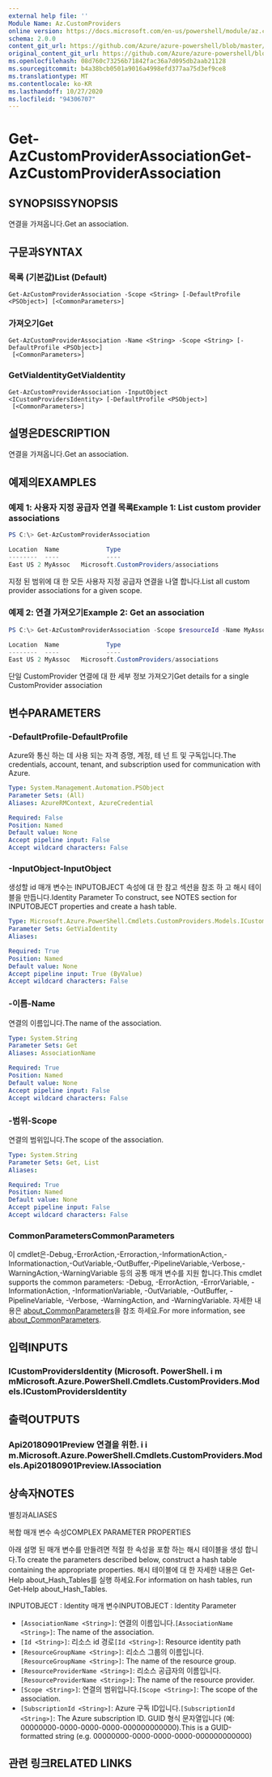 ```yaml
---
external help file: ''
Module Name: Az.CustomProviders
online version: https://docs.microsoft.com/en-us/powershell/module/az.customproviders/get-azcustomproviderassociation
schema: 2.0.0
content_git_url: https://github.com/Azure/azure-powershell/blob/master/src/CustomProviders/help/Get-AzCustomProviderAssociation.md
original_content_git_url: https://github.com/Azure/azure-powershell/blob/master/src/CustomProviders/help/Get-AzCustomProviderAssociation.md
ms.openlocfilehash: 08d760c73256b71842fac36a7d095db2aab21128
ms.sourcegitcommit: b4a38bcb0501a9016a4998efd377aa75d3ef9ce8
ms.translationtype: MT
ms.contentlocale: ko-KR
ms.lasthandoff: 10/27/2020
ms.locfileid: "94306707"
---
```

# <span data-ttu-id="b3d5b-101">Get-AzCustomProviderAssociation</span><span class="sxs-lookup"><span data-stu-id="b3d5b-101">Get-AzCustomProviderAssociation</span></span>

## <span data-ttu-id="b3d5b-102">SYNOPSIS</span><span class="sxs-lookup"><span data-stu-id="b3d5b-102">SYNOPSIS</span></span>
<span data-ttu-id="b3d5b-103">연결을 가져옵니다.</span><span class="sxs-lookup"><span data-stu-id="b3d5b-103">Get an association.</span></span>

## <span data-ttu-id="b3d5b-104">구문과</span><span class="sxs-lookup"><span data-stu-id="b3d5b-104">SYNTAX</span></span>

### <span data-ttu-id="b3d5b-105">목록 (기본값)</span><span class="sxs-lookup"><span data-stu-id="b3d5b-105">List (Default)</span></span>
```
Get-AzCustomProviderAssociation -Scope <String> [-DefaultProfile <PSObject>] [<CommonParameters>]
```

### <span data-ttu-id="b3d5b-106">가져오기</span><span class="sxs-lookup"><span data-stu-id="b3d5b-106">Get</span></span>
```
Get-AzCustomProviderAssociation -Name <String> -Scope <String> [-DefaultProfile <PSObject>]
 [<CommonParameters>]
```

### <span data-ttu-id="b3d5b-107">GetViaIdentity</span><span class="sxs-lookup"><span data-stu-id="b3d5b-107">GetViaIdentity</span></span>
```
Get-AzCustomProviderAssociation -InputObject <ICustomProvidersIdentity> [-DefaultProfile <PSObject>]
 [<CommonParameters>]
```

## <span data-ttu-id="b3d5b-108">설명은</span><span class="sxs-lookup"><span data-stu-id="b3d5b-108">DESCRIPTION</span></span>
<span data-ttu-id="b3d5b-109">연결을 가져옵니다.</span><span class="sxs-lookup"><span data-stu-id="b3d5b-109">Get an association.</span></span>

## <span data-ttu-id="b3d5b-110">예제의</span><span class="sxs-lookup"><span data-stu-id="b3d5b-110">EXAMPLES</span></span>

### <span data-ttu-id="b3d5b-111">예제 1: 사용자 지정 공급자 연결 목록</span><span class="sxs-lookup"><span data-stu-id="b3d5b-111">Example 1: List custom provider associations</span></span>
```powershell
PS C:\> Get-AzCustomProviderAssociation

Location  Name             Type
--------  ----             ----
East US 2 MyAssoc   Microsoft.CustomProviders/associations
```

<span data-ttu-id="b3d5b-112">지정 된 범위에 대 한 모든 사용자 지정 공급자 연결을 나열 합니다.</span><span class="sxs-lookup"><span data-stu-id="b3d5b-112">List all custom provider associations for a given scope.</span></span>

### <span data-ttu-id="b3d5b-113">예제 2: 연결 가져오기</span><span class="sxs-lookup"><span data-stu-id="b3d5b-113">Example 2: Get an association</span></span>
```powershell
PS C:\> Get-AzCustomProviderAssociation -Scope $resourceId -Name MyAssoc

Location  Name             Type
--------  ----             ----
East US 2 MyAssoc   Microsoft.CustomProviders/associations
```

<span data-ttu-id="b3d5b-114">단일 CustomProvider 연결에 대 한 세부 정보 가져오기</span><span class="sxs-lookup"><span data-stu-id="b3d5b-114">Get details for a single CustomProvider association</span></span>

## <span data-ttu-id="b3d5b-115">변수</span><span class="sxs-lookup"><span data-stu-id="b3d5b-115">PARAMETERS</span></span>

### <span data-ttu-id="b3d5b-116">-DefaultProfile</span><span class="sxs-lookup"><span data-stu-id="b3d5b-116">-DefaultProfile</span></span>
<span data-ttu-id="b3d5b-117">Azure와 통신 하는 데 사용 되는 자격 증명, 계정, 테 넌 트 및 구독입니다.</span><span class="sxs-lookup"><span data-stu-id="b3d5b-117">The credentials, account, tenant, and subscription used for communication with Azure.</span></span>

```yaml
Type: System.Management.Automation.PSObject
Parameter Sets: (All)
Aliases: AzureRMContext, AzureCredential

Required: False
Position: Named
Default value: None
Accept pipeline input: False
Accept wildcard characters: False
```

### <span data-ttu-id="b3d5b-118">-InputObject</span><span class="sxs-lookup"><span data-stu-id="b3d5b-118">-InputObject</span></span>
<span data-ttu-id="b3d5b-119">생성할 id 매개 변수는 INPUTOBJECT 속성에 대 한 참고 섹션을 참조 하 고 해시 테이블을 만듭니다.</span><span class="sxs-lookup"><span data-stu-id="b3d5b-119">Identity Parameter To construct, see NOTES section for INPUTOBJECT properties and create a hash table.</span></span>

```yaml
Type: Microsoft.Azure.PowerShell.Cmdlets.CustomProviders.Models.ICustomProvidersIdentity
Parameter Sets: GetViaIdentity
Aliases:

Required: True
Position: Named
Default value: None
Accept pipeline input: True (ByValue)
Accept wildcard characters: False
```

### <span data-ttu-id="b3d5b-120">-이름</span><span class="sxs-lookup"><span data-stu-id="b3d5b-120">-Name</span></span>
<span data-ttu-id="b3d5b-121">연결의 이름입니다.</span><span class="sxs-lookup"><span data-stu-id="b3d5b-121">The name of the association.</span></span>

```yaml
Type: System.String
Parameter Sets: Get
Aliases: AssociationName

Required: True
Position: Named
Default value: None
Accept pipeline input: False
Accept wildcard characters: False
```

### <span data-ttu-id="b3d5b-122">-범위</span><span class="sxs-lookup"><span data-stu-id="b3d5b-122">-Scope</span></span>
<span data-ttu-id="b3d5b-123">연결의 범위입니다.</span><span class="sxs-lookup"><span data-stu-id="b3d5b-123">The scope of the association.</span></span>

```yaml
Type: System.String
Parameter Sets: Get, List
Aliases:

Required: True
Position: Named
Default value: None
Accept pipeline input: False
Accept wildcard characters: False
```

### <span data-ttu-id="b3d5b-124">CommonParameters</span><span class="sxs-lookup"><span data-stu-id="b3d5b-124">CommonParameters</span></span>
<span data-ttu-id="b3d5b-125">이 cmdlet은-Debug,-ErrorAction,-Erroraction,-InformationAction,-Informationaction,-OutVariable,-OutBuffer,-PipelineVariable,-Verbose,-WarningAction,-WarningVariable 등의 공통 매개 변수를 지원 합니다.</span><span class="sxs-lookup"><span data-stu-id="b3d5b-125">This cmdlet supports the common parameters: -Debug, -ErrorAction, -ErrorVariable, -InformationAction, -InformationVariable, -OutVariable, -OutBuffer, -PipelineVariable, -Verbose, -WarningAction, and -WarningVariable.</span></span> <span data-ttu-id="b3d5b-126">자세한 내용은 [about_CommonParameters](http://go.microsoft.com/fwlink/?LinkID=113216)을 참조 하세요.</span><span class="sxs-lookup"><span data-stu-id="b3d5b-126">For more information, see [about_CommonParameters](http://go.microsoft.com/fwlink/?LinkID=113216).</span></span>

## <span data-ttu-id="b3d5b-127">입력</span><span class="sxs-lookup"><span data-stu-id="b3d5b-127">INPUTS</span></span>

### <span data-ttu-id="b3d5b-128">ICustomProvidersIdentity (Microsoft. PowerShell. i m m</span><span class="sxs-lookup"><span data-stu-id="b3d5b-128">Microsoft.Azure.PowerShell.Cmdlets.CustomProviders.Models.ICustomProvidersIdentity</span></span>

## <span data-ttu-id="b3d5b-129">출력</span><span class="sxs-lookup"><span data-stu-id="b3d5b-129">OUTPUTS</span></span>

### <span data-ttu-id="b3d5b-130">Api20180901Preview 연결을 위한. i i m.</span><span class="sxs-lookup"><span data-stu-id="b3d5b-130">Microsoft.Azure.PowerShell.Cmdlets.CustomProviders.Models.Api20180901Preview.IAssociation</span></span>

## <span data-ttu-id="b3d5b-131">상속자</span><span class="sxs-lookup"><span data-stu-id="b3d5b-131">NOTES</span></span>

<span data-ttu-id="b3d5b-132">별칭과</span><span class="sxs-lookup"><span data-stu-id="b3d5b-132">ALIASES</span></span>

<span data-ttu-id="b3d5b-133">복합 매개 변수 속성</span><span class="sxs-lookup"><span data-stu-id="b3d5b-133">COMPLEX PARAMETER PROPERTIES</span></span>

<span data-ttu-id="b3d5b-134">아래 설명 된 매개 변수를 만들려면 적절 한 속성을 포함 하는 해시 테이블을 생성 합니다.</span><span class="sxs-lookup"><span data-stu-id="b3d5b-134">To create the parameters described below, construct a hash table containing the appropriate properties.</span></span> <span data-ttu-id="b3d5b-135">해시 테이블에 대 한 자세한 내용은 Get-Help about_Hash_Tables를 실행 하세요.</span><span class="sxs-lookup"><span data-stu-id="b3d5b-135">For information on hash tables, run Get-Help about_Hash_Tables.</span></span>


<span data-ttu-id="b3d5b-136">INPUTOBJECT <ICustomProvidersIdentity> : Identity 매개 변수</span><span class="sxs-lookup"><span data-stu-id="b3d5b-136">INPUTOBJECT <ICustomProvidersIdentity>: Identity Parameter</span></span>
  - <span data-ttu-id="b3d5b-137">`[AssociationName <String>]`: 연결의 이름입니다.</span><span class="sxs-lookup"><span data-stu-id="b3d5b-137">`[AssociationName <String>]`: The name of the association.</span></span>
  - <span data-ttu-id="b3d5b-138">`[Id <String>]`: 리소스 id 경로</span><span class="sxs-lookup"><span data-stu-id="b3d5b-138">`[Id <String>]`: Resource identity path</span></span>
  - <span data-ttu-id="b3d5b-139">`[ResourceGroupName <String>]`: 리소스 그룹의 이름입니다.</span><span class="sxs-lookup"><span data-stu-id="b3d5b-139">`[ResourceGroupName <String>]`: The name of the resource group.</span></span>
  - <span data-ttu-id="b3d5b-140">`[ResourceProviderName <String>]`: 리소스 공급자의 이름입니다.</span><span class="sxs-lookup"><span data-stu-id="b3d5b-140">`[ResourceProviderName <String>]`: The name of the resource provider.</span></span>
  - <span data-ttu-id="b3d5b-141">`[Scope <String>]`: 연결의 범위입니다.</span><span class="sxs-lookup"><span data-stu-id="b3d5b-141">`[Scope <String>]`: The scope of the association.</span></span>
  - <span data-ttu-id="b3d5b-142">`[SubscriptionId <String>]`: Azure 구독 ID입니다.</span><span class="sxs-lookup"><span data-stu-id="b3d5b-142">`[SubscriptionId <String>]`: The Azure subscription ID.</span></span> <span data-ttu-id="b3d5b-143">GUID 형식 문자열입니다 (예: 00000000-0000-0000-0000-000000000000).</span><span class="sxs-lookup"><span data-stu-id="b3d5b-143">This is a GUID-formatted string (e.g. 00000000-0000-0000-0000-000000000000)</span></span>

## <span data-ttu-id="b3d5b-144">관련 링크</span><span class="sxs-lookup"><span data-stu-id="b3d5b-144">RELATED LINKS</span></span>

